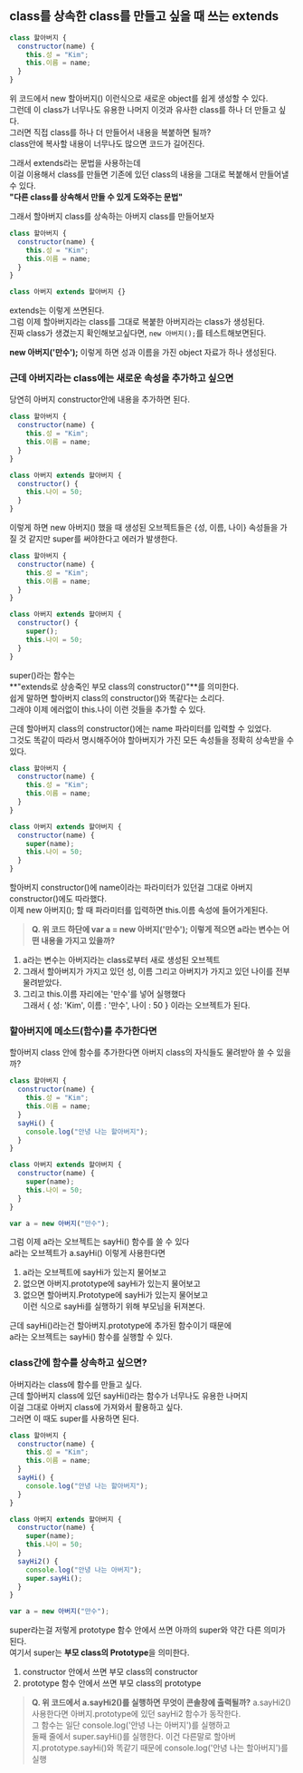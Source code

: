 ## class를 상속한 class를 만들고 싶을 때 쓰는 extends

```js
class 할아버지 {
  constructor(name) {
    this.성 = "Kim";
    this.이름 = name;
  }
}
```

위 코드에서 new 할아버지() 이런식으로 새로운 object를 쉽게 생성할 수 있다.<br>
그런데 이 class가 너무나도 유용한 나머지 이것과 유사한 class를 하나 더 만들고 싶다.<br>
그러면 직접 class를 하나 더 만들어서 내용을 복붙하면 될까?<br>
class안에 복사할 내용이 너무나도 많으면 코드가 길어진다.<br>

그래서 extends라는 문법을 사용하는데<br>
이걸 이용해서 class를 만들면 기존에 있던 class의 내용을 그대로 복붙해서 만들어낼 수 있다.<br>
**"다른 class를 상속해서 만들 수 있게 도와주는 문법"**<br>

그래서 할아버지 class를 상속하는 아버지 class를 만들어보자

```js
class 할아버지 {
  constructor(name) {
    this.성 = "Kim";
    this.이름 = name;
  }
}

class 아버지 extends 할아버지 {}
```

extends는 이렇게 쓰면된다.<br>
그럼 이제 할아버지라는 class를 그대로 복붙한 아버지라는 class가 생성된다.<br>
진짜 class가 생겼는지 확인해보고싶다면, `new 아버지();`를 테스트해보면된다.<br>

**new 아버지('만수');** 이렇게 하면 성과 이름을 가진 object 자료가 하나 생성된다.<br>

### 근데 아버지라는 class에는 새로운 속성을 추가하고 싶으면

당연히 아버지 constructor안에 내용을 추가하면 된다.

```js
class 할아버지 {
  constructor(name) {
    this.성 = "Kim";
    this.이름 = name;
  }
}

class 아버지 extends 할아버지 {
  constructor() {
    this.나이 = 50;
  }
}
```

이렇게 하면 new 아버지() 했을 때 생성된 오브젝트들은 {성, 이름, 나이} 속성들을 가질 것 같지만
super를 써야한다고 에러가 발생한다.

```js
class 할아버지 {
  constructor(name) {
    this.성 = "Kim";
    this.이름 = name;
  }
}

class 아버지 extends 할아버지 {
  constructor() {
    super();
    this.나이 = 50;
  }
}
```

super()라는 함수는<br>
**"extends로 상송죽인 부모 class의 constructor()"**를 의미한다.<br>
쉽게 말하면 할아버지 class의 constructor()와 똑같다는 소리다.<br>
그래야 이제 에러없이 this.나이 이런 것들을 추가할 수 있다.<br>

근데 할아버지 class의 constructor()에는 name 파라미터를 입력할 수 있었다.<br>
그것도 똑같이 따라서 명시해주어야 할아버지가 가진 모든 속성들을 정확히 상속받을 수 있다.<br>

```js
class 할아버지 {
  constructor(name) {
    this.성 = "Kim";
    this.이름 = name;
  }
}

class 아버지 extends 할아버지 {
  constructor(name) {
    super(name);
    this.나이 = 50;
  }
}
```

할아버지 constructor()에 name이라는 파라미터가 있던걸 그대로 아버지 constructor()에도 따라했다.<br>
이제 new 아버지(); 할 때 파라미터를 입력하면 this.이름 속성에 들어가게된다.<br>

> **Q. 위 코드 하단에 var a = new 아버지('만수'); 이렇게 적으면 a라는 변수는 어떤 내용을 가지고 있을까?**

1. a라는 변수는 아버지라는 class로부터 새로 생성된 오브젝트<br>
2. 그래서 할아버지가 가지고 있던 성, 이름 그리고 아버지가 가지고 있던 나이를 전부 물려받았다.<br>
3. 그리고 this.이름 자리에는 '만수'를 넣어 실행했다<br>
   그래서 { 성: 'Kim', 이름 : '만수', 나이 : 50 } 이라는 오브젝트가 된다.

### 할아버지에 메소드(함수)를 추가한다면

할아버지 class 안에 함수를 추가한다면 아버지 class의 자식들도 물려받아 쓸 수 있을까?

```js
class 할아버지 {
  constructor(name) {
    this.성 = "Kim";
    this.이름 = name;
  }
  sayHi() {
    console.log("안녕 나는 할아버지");
  }
}

class 아버지 extends 할아버지 {
  constructor(name) {
    super(name);
    this.나이 = 50;
  }
}

var a = new 아버지("만수");
```

그럼 이제 a라는 오브젝트는 sayHi() 함수를 쓸 수 있다<br>
a라는 오브젝트가 a.sayHi() 이렇게 사용한다면<br>

1. a라는 오브젝트에 sayHi가 있는지 물어보고<br>
2. 없으면 아버지.prototype에 sayHi가 있는지 물어보고<br>
3. 없으면 할아버지.Prototype에 sayHi가 있는지 물어보고<br>
   이런 식으로 sayHi를 실행하기 위해 부모님을 뒤져본다.<br>

근데 sayHi()라는건 할아버지.prototype에 추가된 함수이기 때문에<br>
a라는 오브젝트는 sayHi() 함수를 실행할 수 있다.<br>

### class간에 함수를 상속하고 싶으면?

아버지라는 class에 함수를 만들고 싶다.<br>
근데 할아버지 class에 있던 sayHi()라는 함수가 너무나도 유용한 나머지<br>
이걸 그대로 아버지 class에 가져와서 활용하고 싶다.<br>
그러면 이 때도 super를 사용하면 된다.<br>

```js
class 할아버지 {
  constructor(name) {
    this.성 = "Kim";
    this.이름 = name;
  }
  sayHi() {
    console.log("안녕 나는 할아버지");
  }
}

class 아버지 extends 할아버지 {
  constructor(name) {
    super(name);
    this.나이 = 50;
  }
  sayHi2() {
    console.log("안녕 나는 아버지");
    super.sayHi();
  }
}

var a = new 아버지("만수");
```

super라는걸 저렇게 prototype 함수 안에서 쓰면 아까의 super와 약간 다른 의미가 된다.<br>
여기서 super는 **부모 class의 Prototype**을 의미한다.<br>

1. constructor 안에서 쓰면 부모 class의 constructor<br>
2. prototype 함수 안에서 쓰면 부모 class의 prototype<br>

> **Q. 위 코드에서 a.sayHi2()를 실행하면 무엇이 콘솔창에 출력될까?**
> a.sayHi2() 사용한다면 아버지.prototype에 있던 sayHi2 함수가 동작한다.<br>
> 그 함수는 일단 console.log('안녕 나는 아버지')를 실행하고<br>
> 둘째 줄에서 super.sayHi()를 실행한다. 이건 다른말로 할아버지.prototype.sayHi()와 똑같기 때문에 console.log('안녕 나는 할아버지')를 실행
